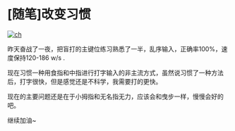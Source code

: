 # [随笔]改变习惯

[![ch](https://attachment.soulteary.com/2011/06/21/ch.png "ch")](https://attachment.soulteary.com/2011/06/21/ch.png) 

昨天奋战了一夜，把盲打的主键位练习熟悉了一半，乱序输入，正确率100%，速度保持120-186 w/s . 

现在习惯一种用食指和中指进行打字输入的非主流方式，虽然说习惯了一种方法后，打字很快，但是感觉还是不科学，我需要打的更快。 

现在的主要问题还是在于小拇指和无名指无力，应该会和曳步一样，慢慢会好的吧。 

继续加油~


